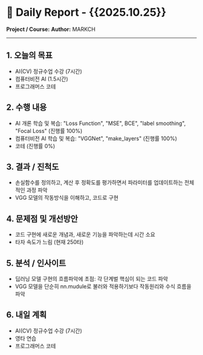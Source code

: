 # 🧾 Daily Report - {{2025.10.25}}

**Project / Course:** 
**Author:** MARKCH

---

## 1. 오늘의 목표
- AI(CV) 정규수업 수강 (7시간)
- 컴퓨터비전 AI (1.5시간)
- 프로그래머스 코테

## 2. 수행 내용
- AI 개론 학습 및 복습: "Loss Function", "MSE", BCE", "label smoothing", "Focal Loss" (진행률 100%)
- 컴퓨터비전 AI 학습 및 복습: "VGGNet", "make_layers" (진행률 100%)
- 코테 (진행률 0%)

## 3. 결과 / 진척도
- 손실함수를 정의하고, 계산 후 정확도를 평가하면서 파라미터를 업데이트하는 전체적인 과정 파악
- VGG 모델의 작동방식을 이해하고, 코드로 구현

## 4. 문제점 및 개선방안
- 코드 구현에 새로운 개념과, 새로운 기능을 파악하는데 시간 소요
- 타자 속도가 느림 (현재 250타)

## 5. 분석 / 인사이트
- 딥러닝 모델 구현의 흐름파악에 초점: 각 단계벌 핵심이 되는 코드 파악
- VGG 모델을 단순히 nn.mudule로 불러와 적용하기보다 작동원리와 수식 흐름을 파악

## 6. 내일 계획
- AI(CV) 정규수업 수강 (7시간)
- 영타 연습
- 프로그래머스 코테
